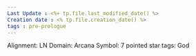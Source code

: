 ```yaml
---
Last Update : <%+ tp.file.last_modified_date() %>
Creation date : <% tp.file.creation_date() %>
tags : pre-prologue
---
```


Alignment: LN
Domain: Arcana
Symbol: 7 pointed star
tags: God